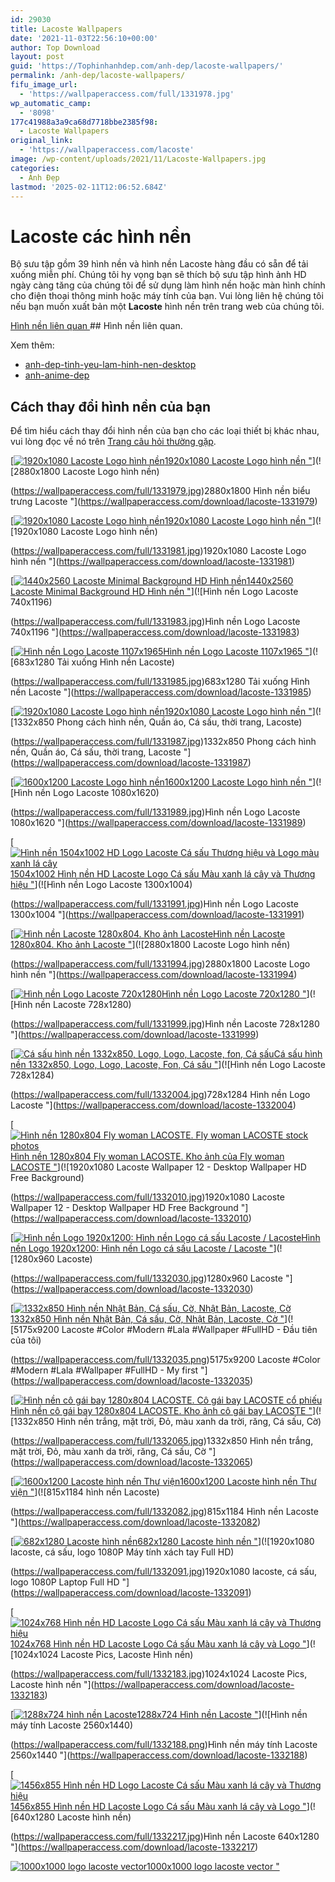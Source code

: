 ```yaml
---
id: 29030
title: Lacoste Wallpapers
date: '2021-11-03T22:56:10+00:00'
author: Top Download
layout: post
guid: 'https://Tophinhanhdep.com/anh-dep/lacoste-wallpapers/'
permalink: /anh-dep/lacoste-wallpapers/
fifu_image_url:
  - 'https://wallpaperaccess.com/full/1331978.jpg'
wp_automatic_camp:
  - '8098'
177c41988a3a9ca68d7718bbe2385f98:
  - Lacoste Wallpapers
original_link:
  - 'https://wallpaperaccess.com/lacoste'
image: /wp-content/uploads/2021/11/Lacoste-Wallpapers.jpg
categories:
  - Ảnh Đẹp
lastmod: '2025-02-11T12:06:52.684Z'
---
```

# Lacoste các hình nền

Bộ sưu tập gồm 39 hình nền và hình nền Lacoste hàng đầu có sẵn để tải xuống miễn phí. Chúng tôi hy vọng bạn sẽ thích bộ sưu tập hình ảnh HD ngày càng tăng của chúng tôi để sử dụng làm hình nền hoặc màn hình chính cho điện thoại thông minh hoặc máy tính của bạn. Vui lòng liên hệ chúng tôi nếu bạn muốn xuất bản một **Lacoste** hình nền trên trang web của chúng tôi.

[Hình nền liên quan ](#related) ## Hình nền liên quan.

   
 Xem thêm:

   
- [anh-dep-tinh-yeu-lam-hinh-nen-desktop](https://tophinhanhdep.com/anh-tinh-yeu/anh-dep-tinh-yeu-lam-hinh-nen-desktop/)
- [anh-anime-dep](https://tophinhanhdep.com/anh-anime/anh-anime-dep/)

## Cách thay đổi hình nền của bạn

Để tìm hiểu cách thay đổi hình nền của bạn cho các loại thiết bị khác nhau, vui lòng đọc về nó trên [Trang câu hỏi thường gặp](https://tophinhanhdep.com/faq/).

  
[[![1920x1080 Lacoste Logo hình nền](https://wallpaperaccess.com/full/1331978.jpg)1920x1080 Lacoste Logo hình nền "](https://wallpaperaccess.com/download/lacoste-1331978)](![2880x1800 Lacoste Logo hình nền)

(https://wallpaperaccess.com/full/1331979.jpg)2880x1800 Hình nền biểu trưng Lacoste "](https://wallpaperaccess.com/download/lacoste-1331979)

[[![1920x1080 Lacoste Logo hình nền](https://wallpaperaccess.com/full/1331980.png)1920x1080 Lacoste Logo hình nền "](https://wallpaperaccess.com/download/lacoste-1331980)](![1920x1080 Lacoste Logo hình nền)

(https://wallpaperaccess.com/full/1331981.jpg)1920x1080 Lacoste Logo hình nền "](https://wallpaperaccess.com/download/lacoste-1331981)

[[![1440x2560 Lacoste Minimal Background HD Hình nền](https://wallpaperaccess.com/full/1331982.jpg)1440x2560 Lacoste Minimal Background HD Hình nền "](https://wallpaperaccess.com/download/lacoste-1331982)](![Hình nền Logo Lacoste 740x1196)

(https://wallpaperaccess.com/full/1331983.jpg)Hình nền Logo Lacoste 740x1196 "](https://wallpaperaccess.com/download/lacoste-1331983)

[[![Hình nền Logo Lacoste 1107x1965](https://wallpaperaccess.com/full/1331984.jpg)Hình nền Logo Lacoste 1107x1965 "](https://wallpaperaccess.com/download/lacoste-1331984)](![683x1280 Tải xuống Hình nền Lacoste)

(https://wallpaperaccess.com/full/1331985.jpg)683x1280 Tải xuống Hình nền Lacoste "](https://wallpaperaccess.com/download/lacoste-1331985)

[[![1920x1080 Lacoste Logo hình nền](https://wallpaperaccess.com/full/1331986.jpg)1920x1080 Lacoste Logo hình nền "](https://wallpaperaccess.com/download/lacoste-1331986)](![1332x850 Phong cách hình nền, Quần áo, Cá sấu, thời trang, Lacoste)

(https://wallpaperaccess.com/full/1331987.jpg)1332x850 Phong cách hình nền, Quần áo, Cá sấu, thời trang, Lacoste "](https://wallpaperaccess.com/download/lacoste-1331987)

[[![1600x1200 Lacoste Logo hình nền](https://wallpaperaccess.com/full/1331988.jpg)1600x1200 Lacoste Logo hình nền "](https://wallpaperaccess.com/download/lacoste-1331988)](![Hình nền Logo Lacoste 1080x1620)

(https://wallpaperaccess.com/full/1331989.jpg)Hình nền Logo Lacoste 1080x1620 "](https://wallpaperaccess.com/download/lacoste-1331989)

[[![Hình nền 1504x1002 HD Logo Lacoste Cá sấu Thương hiệu và Logo màu xanh lá cây](https://wallpaperaccess.com/full/1331990.jpg)1504x1002 Hình nền HD Lacoste Logo Cá sấu Màu xanh lá cây và Thương hiệu "](https://wallpaperaccess.com/download/lacoste-1331990)](![Hình nền Logo Lacoste 1300x1004)

(https://wallpaperaccess.com/full/1331991.jpg)Hình nền Logo Lacoste 1300x1004 "](https://wallpaperaccess.com/download/lacoste-1331991)

[[![Hình nền Lacoste 1280x804.  Kho ảnh Lacoste](https://wallpaperaccess.com/full/1331993.jpg)Hình nền Lacoste 1280x804. Kho ảnh Lacoste "](https://wallpaperaccess.com/download/lacoste-1331993)](![2880x1800 Lacoste Logo hình nền)

(https://wallpaperaccess.com/full/1331994.jpg)2880x1800 Lacoste Logo hình nền "](https://wallpaperaccess.com/download/lacoste-1331994)

[[![Hình nền Logo Lacoste 720x1280](https://wallpaperaccess.com/full/1331997.jpg)Hình nền Logo Lacoste 720x1280 "](https://wallpaperaccess.com/download/lacoste-1331997)](![Hình nền Lacoste 728x1280)

(https://wallpaperaccess.com/full/1331999.jpg)Hình nền Lacoste 728x1280 "](https://wallpaperaccess.com/download/lacoste-1331999)

 [[![Cá sấu hình nền 1332x850, Logo, Logo, Lacoste, fon, Cá sấu](https://wallpaperaccess.com/full/1332001.jpg)Cá sấu hình nền 1332x850, Logo, Logo, Lacoste, Fon, Cá sấu "](https://wallpaperaccess.com/download/lacoste-1332001)](![Hình nền Logo Lacoste 728x1284)

(https://wallpaperaccess.com/full/1332004.jpg)728x1284 Hình nền Logo Lacoste "](https://wallpaperaccess.com/download/lacoste-1332004)

[[![Hình nền 1280x804 Fly woman LACOSTE.  Fly woman LACOSTE stock photos](https://wallpaperaccess.com/full/1332008.jpg)Hình nền 1280x804 Fly woman LACOSTE. Kho ảnh của Fly woman LACOSTE "](https://wallpaperaccess.com/download/lacoste-1332008)](![1920x1080 Lacoste Wallpaper 12 - Desktop Wallpaper HD Free Background)

(https://wallpaperaccess.com/full/1332010.jpg)1920x1080 Lacoste Wallpaper 12 - Desktop Wallpaper HD Free Background "](https://wallpaperaccess.com/download/lacoste-1332010)

[[![Hình nền Logo 1920x1200: Hình nền Logo cá sấu Lacoste / Lacoste](https://wallpaperaccess.com/full/1332024.jpg)Hình nền Logo 1920x1200: Hình nền Logo cá sấu Lacoste / Lacoste "](https://wallpaperaccess.com/download/lacoste-1332024)](![1280x960 Lacoste)

(https://wallpaperaccess.com/full/1332030.jpg)1280x960 Lacoste "](https://wallpaperaccess.com/download/lacoste-1332030)

[[![1332x850 Hình nền Nhật Bản, Cá sấu, Cờ, Nhật Bản, Lacoste, Cờ](https://wallpaperaccess.com/full/1332031.jpg)1332x850 Hình nền Nhật Bản, Cá sấu, Cờ, Nhật Bản, Lacoste, Cờ "](https://wallpaperaccess.com/download/lacoste-1332031)](![5175x9200 Lacoste #Color #Modern #Lala #Wallpaper #FullHD - Đầu tiên của tôi)

(https://wallpaperaccess.com/full/1332035.png)5175x9200 Lacoste #Color #Modern #Lala #Wallpaper #FullHD - My first "](https://wallpaperaccess.com/download/lacoste-1332035)

[[![Hình nền cô gái bay 1280x804 LACOSTE.  Cô gái bay LACOSTE cổ phiếu](https://wallpaperaccess.com/full/1332036.jpg)Hình nền cô gái bay 1280x804 LACOSTE. Kho ảnh cô gái bay LACOSTE "](https://wallpaperaccess.com/download/lacoste-1332036)](![1332x850 Hình nền trắng, mặt trời, Đỏ, màu xanh da trời, răng, Cá sấu, Cờ)

(https://wallpaperaccess.com/full/1332065.jpg)1332x850 Hình nền trắng, mặt trời, Đỏ, màu xanh da trời, răng, Cá sấu, Cờ "](https://wallpaperaccess.com/download/lacoste-1332065)

[[![1600x1200 Lacoste hình nền Thư viện](https://wallpaperaccess.com/full/1332069.jpg)1600x1200 Lacoste hình nền Thư viện "](https://wallpaperaccess.com/download/lacoste-1332069)](![815x1184 hình nền Lacoste)

(https://wallpaperaccess.com/full/1332082.jpg)815x1184 Hình nền Lacoste "](https://wallpaperaccess.com/download/lacoste-1332082)

[[![682x1280 Lacoste hình nền](https://wallpaperaccess.com/full/1332090.jpg)682x1280 Lacoste hình nền "](https://wallpaperaccess.com/download/lacoste-1332090)](![1920x1080 lacoste, cá sấu, logo 1080P Máy tính xách tay Full HD)

(https://wallpaperaccess.com/full/1332091.jpg)1920x1080 lacoste, cá sấu, logo 1080P Laptop Full HD "](https://wallpaperaccess.com/download/lacoste-1332091)

[[![1024x768 Hình nền HD Lacoste Logo Cá sấu Màu xanh lá cây và Thương hiệu](https://wallpaperaccess.com/full/1332181.png)1024x768 Hình nền HD Lacoste Logo Cá sấu Màu xanh lá cây và Logo "](https://wallpaperaccess.com/download/lacoste-1332181)](![1024x1024 Lacoste Pics, Lacoste Hình nền)

(https://wallpaperaccess.com/full/1332183.jpg)1024x1024 Lacoste Pics, Lacoste hình nền "](https://wallpaperaccess.com/download/lacoste-1332183)

[[![1288x724 hình nền Lacoste](https://wallpaperaccess.com/full/1332186.jpg)1288x724 Hình nền Lacoste "](https://wallpaperaccess.com/download/lacoste-1332186)](![Hình nền máy tính Lacoste 2560x1440)

(https://wallpaperaccess.com/full/1332188.png)Hình nền máy tính Lacoste 2560x1440 "](https://wallpaperaccess.com/download/lacoste-1332188)

[[![1456x855 Hình nền HD Logo Lacoste Cá sấu Màu xanh lá cây và Thương hiệu](https://wallpaperaccess.com/full/1332207.jpg)1456x855 Hình nền HD Lacoste Logo Cá sấu Màu xanh lá cây và Logo "](https://wallpaperaccess.com/download/lacoste-1332207)](![640x1280 Lacoste hình nền)

(https://wallpaperaccess.com/full/1332217.jpg)Hình nền Lacoste 640x1280 "](https://wallpaperaccess.com/download/lacoste-1332217)

[![1000x1000 logo lacoste vector](https://wallpaperaccess.com/full/1332219.jpg)1000x1000 logo lacoste vector "](https://wallpaperaccess.com/download/lacoste-1332219)
